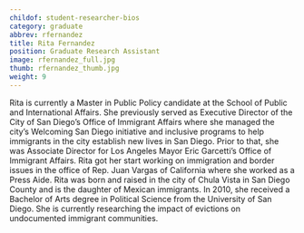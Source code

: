 ```yaml
---
childof: student-researcher-bios
category: graduate
abbrev: rfernandez
title: Rita Fernandez
position: Graduate Research Assistant
image: rfernandez_full.jpg
thumb: rfernandez_thumb.jpg
weight: 9
---
```

Rita is currently a Master in Public Policy candidate at the School of Public and International Affairs. She previously served as Executive Director of the City of San Diego’s Office of Immigrant Affairs where she managed the city’s Welcoming San Diego initiative and inclusive programs to help immigrants in the city establish new lives in San Diego. Prior to that, she was Associate Director for Los Angeles Mayor Eric Garcetti’s Office of Immigrant Affairs. Rita got her start working on immigration and border issues in the office of Rep. Juan Vargas of California where she worked as a Press Aide.
Rita was born and raised in the city of Chula Vista in San Diego County and is the daughter of Mexican immigrants. In 2010, she received a Bachelor of Arts degree in Political Science from the University of San Diego. She is currently researching the impact of evictions on undocumented immigrant communities.